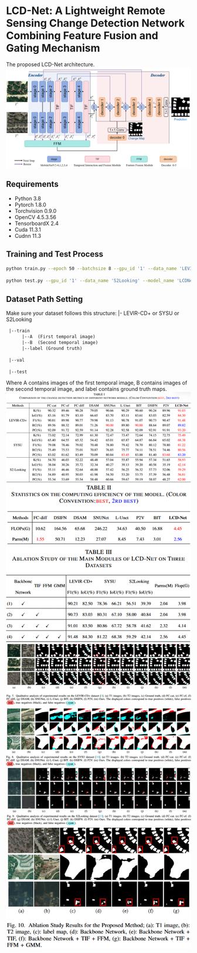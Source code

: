 # LCD-Net: A Lightweight Remote Sensing Change Detection Network Combining Feature Fusion and Gating Mechanism
The proposed LCD-Net architecture.
![Image Description](Framework.png)
## Requirements

- Python 3.8
- Pytorch 1.8.0
- Torchvision 0.9.0
- OpenCV 4.5.3.56
- TensorboardX 2.4
- Cuda 11.3.1
- Cudnn 11.3

## Training and Test Process
```bash
python train.py --epoch 50 --batchsize 8 --gpu_id '1' --data_name 'LEVIR' --model_name 'LCD_Net'

python test.py --gpu_id '1' --data_name 'S2Looking' --model_name 'LCDNet'
```

## Dataset Path Setting

Make sure your dataset follows this structure:
|- LEVIR-CD+ or SYSU or S2Looking 

     |--train  
          |--A  (First temporal image)  
          |--B  (Second temporal image)  
          |--label (Ground truth)  
          
     |--val  
     
     |--test

Where A contains images of the first temporal image, B contains images of the second temporal image, and label contains ground truth maps.
![Image Description](picture/picture2.png)
![Image Description](picture/picture3.png)
![Image Description](picture/picture4.png)
![Image Description](picture/picture5.png)
![Image Description](picture/picture6.png)
![Image Description](picture/picture7.png)
![Image Description](picture/picture8.png)

